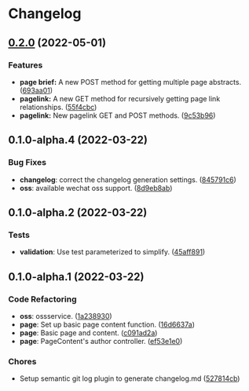 # Changelog

## [0.2.0](https://github.com/HorizonAsk/hoawiki-backend/compare/0.1.0...v0.2.0) (2022-05-01)


### Features

* **page brief:** A new POST method for getting multiple page abstracts. ([693aa01](https://github.com/HorizonAsk/hoawiki-backend/commit/693aa017067ff8de42fcdcb1e51ab171cdd57207))
* **pagelink:** A new GET method for recursively getting page link relationships. ([55f4cbc](https://github.com/HorizonAsk/hoawiki-backend/commit/55f4cbc5d35993e22f62ad23c32a0f79cf30f185))
* **pagelink:** New pagelink GET and POST methods. ([9c53b96](https://github.com/HorizonAsk/hoawiki-backend/commit/9c53b96a58a6dda6402b6206f31ee56c4e189e82))

## 0.1.0-alpha.4 (2022-03-22)

### Bug Fixes

- **changelog**: correct the changelog generation settings. ([845791c6](https://github.com/HorizonAsk/hoawiki-backend/commit/845791c645eb614a4c6addfd7498c2dba1576ae2))
- **oss**: available wechat oss support. ([8d9eb8ab](https://github.com/HorizonAsk/hoawiki-backend/commit/8d9eb8ab28201f19880e535b7a1e0d6e3fa8ca13))


## 0.1.0-alpha.2 (2022-03-22)

### Tests

- **validation**: Use test parameterized to simplify. ([45aff891](https://github.com/HorizonAsk/hoawiki-backend/commit/45aff891023827c5a20c2e27bf639f9f9de34034))


## 0.1.0-alpha.1 (2022-03-22)

### Code Refactoring

- **oss**: ossservice. ([1a238930](https://github.com/HorizonAsk/hoawiki-backend/commit/1a23893027eed68a6998585b8d14f00abd56c674))
- **page**: Set up basic page content function. ([16d6637a](https://github.com/HorizonAsk/hoawiki-backend/commit/16d6637a651b5d8bee2ae736179962c2e16b0f28))
- **page**: Basic page and content. ([c091ad2a](https://github.com/HorizonAsk/hoawiki-backend/commit/c091ad2acaa8dbfb4ed90ddfef28c77895858a79))
- **page**: PageContent's author controller. ([ef53e1e0](https://github.com/HorizonAsk/hoawiki-backend/commit/ef53e1e00d8316070737840e215a01c272057571))


### Chores

- Setup semantic git log plugin to generate changelog.md ([527814cb](https://github.com/HorizonAsk/hoawiki-backend/commit/527814cb1d512c0c1cda6cd02bc587301c74897e))
